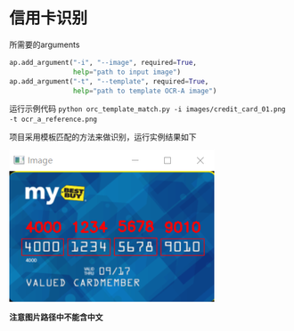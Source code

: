 # 信用卡识别
所需要的arguments
```python
ap.add_argument("-i", "--image", required=True,
                help="path to input image")
ap.add_argument("-t", "--template", required=True,
                help="path to template OCR-A image")
```

运行示例代码
`python orc_template_match.py -i images/credit_card_01.png -t ocr_a_reference.png`

项目采用模板匹配的方法来做识别，运行实例结果如下

![running picture](screenshot.png)

**注意图片路径中不能含中文**
